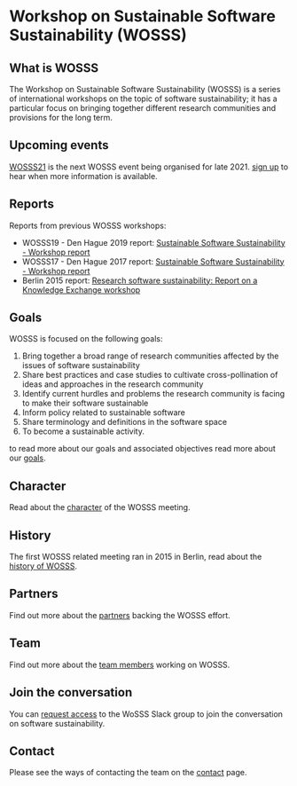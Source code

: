 # Workshop on Sustainable Software Sustainability (WOSSS)

## What is WOSSS 
The Workshop on Sustainable Software Sustainability (WOSSS) is a series of international workshops on the topic of software sustainability; it has a particular focus on bringing together different research communities and provisions for the long term.

## Upcoming events
[WOSSS21](content/wosss21) is the next WOSSS event being organised for late 2021. [sign up](https://bit.ly/wosss21-expression-of-interest) to hear when more information is available.

## Reports
Reports from previous WOSSS workshops:

 + WOSSS19 - Den Hague 2019 report: [Sustainable Software Sustainability - Workshop report](https://zenodo.org/record/3922155)
 + WOSSS17 - Den Hague 2017 report: [Sustainable Software Sustainability - Workshop report](https://doi.org/10.17026/dans-xfe-rn2w)
 + Berlin 2015 report: [Research software sustainability: Report on a Knowledge Exchange workshop](https://www.knowledge-exchange.info/event/software-sustainability)

## Goals
WOSSS is focused on the following goals:

1. Bring together a broad range of research communities affected by the issues of software sustainability
2. Share best practices and case studies to cultivate cross-pollination of ideas and approaches in the research community
3. Identify current hurdles and problems the research community is facing to make their software sustainable
4. Inform policy related to sustainable software
5. Share terminology and definitions in the software space
6. To become a sustainable activity.

to read more about our goals and associated objectives read more about our [goals](content/goals).

## Character
Read about the [character](content/character) of the WOSSS meeting.

## History
The first WOSSS related meeting ran in 2015 in Berlin, read about the [history of WOSSS](content/history).

## Partners
Find out more about the [partners](content/partners) backing the WOSSS effort.

## Team
Find out more about the [team members](content/team) working on WOSSS.

## Join the conversation
You can [request access](https://bit.ly/wosss-slack-request) to the WoSSS Slack group to join the conversation on software sustainability.

## Contact 
Please see the ways of contacting the team on the [contact](contents/contact) page.


